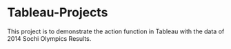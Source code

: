 # Tableau-Projects
This project is to demonstrate the action function in Tableau with the data of 2014 Sochi Olympics Results.
